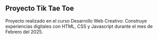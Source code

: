 ## Proyecto Tik Tae Toe
Proyecto realizado en el curso Desarrollo Web Creativo: Construye experiencias digitales con HTML, CSS y Javascript durante el mes de Febrero del 2025.
